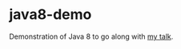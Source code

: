 # java8-demo
Demonstration of Java 8 to go along with [my talk](http://websupport1.citytech.cuny.edu/faculty/rkhatchadourian/slides/java8).
